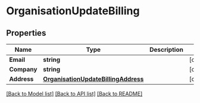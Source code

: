 # OrganisationUpdateBilling

## Properties

Name | Type | Description | Notes
------------ | ------------- | ------------- | -------------
**Email** | **string** |  | [optional] 
**Company** | **string** |  | [optional] 
**Address** | [**OrganisationUpdateBillingAddress**](organisation_update_billing_address.md) |  | [optional] 

[[Back to Model list]](../README.md#documentation-for-models) [[Back to API list]](../README.md#documentation-for-api-endpoints) [[Back to README]](../README.md)


